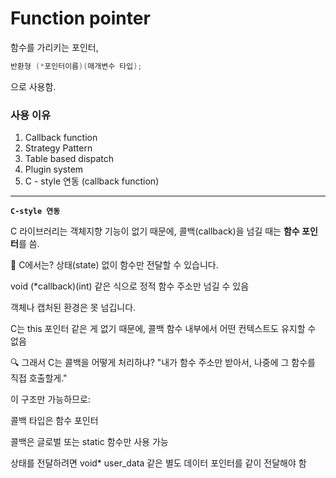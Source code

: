 
# Function pointer

함수를 가리키는 포인터, 

```cpp
반환형 (*포인터이름)(매개변수 타입);
```

으로 사용함. 


### 사용 이유

1. Callback function
2. Strategy Pattern
3. Table based dispatch
4. Plugin system
5. C - style 연동 (callback function)

---

**`C-style 연동`**

C 라이브러리는 객체지향 기능이 없기 때문에,
콜백(callback)을 넘길 때는 **함수 포인터**를 씀.

🧩 C에서는?
상태(state) 없이 함수만 전달할 수 있습니다.

void (*callback)(int) 같은 식으로 정적 함수 주소만 넘길 수 있음

객체나 캡처된 환경은 못 넘깁니다.

C는 this 포인터 같은 게 없기 때문에, 콜백 함수 내부에서 어떤 컨텍스트도 유지할 수 없음

🔍 그래서 C는 콜백을 어떻게 처리하냐?
"내가 함수 주소만 받아서,
나중에 그 함수를 직접 호출할게."

이 구조만 가능하므로:

콜백 타입은 함수 포인터

콜백은 글로벌 또는 static 함수만 사용 가능

상태를 전달하려면 void* user_data 같은 별도 데이터 포인터를 같이 전달해야 함